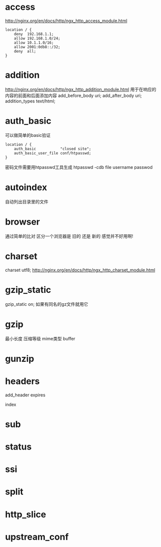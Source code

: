 # access #
http://nginx.org/en/docs/http/ngx_http_access_module.html
```
location / {
    deny  192.168.1.1;
    allow 192.168.1.0/24;
    allow 10.1.1.0/16;
    allow 2001:0db8::/32;
    deny  all;
}
```
# addition #
http://nginx.org/en/docs/http/ngx_http_addition_module.html
用于在响应的内容的前面和后面添加内容
add_before_body uri;
add_after_body uri;
addition_types text/html;

# auth_basic #
可以做简单的basic验证
```
location / {
    auth_basic           "closed site";
    auth_basic_user_file conf/htpasswd;
}
```
密码文件需要用htpasswd工具生成
htpasswd -cdb file username passwod

# autoindex #
自动列出目录里的文件

# browser #
通过简单的比对 区分一个浏览器是 旧的 还是 新的
感觉并不好用啊!

# charset #
charset utf8;
http://nginx.org/en/docs/http/ngx_http_charset_module.html

# gzip_static #
gzip_static on;
如果有同名的gz文件就用它

# gzip #
最小长度
压缩等级
mime类型
buffer

# gunzip #

# headers #
add_header
expires

index

# sub #
# status #
# ssi #
# split #
# http_slice #
# upstream_conf #







